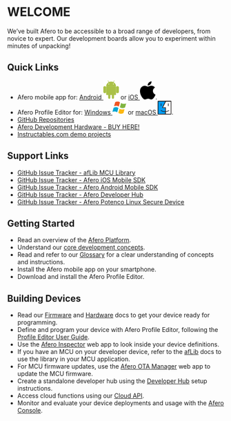 # WELCOME

We’ve built Afero to be accessible to a broad range of developers, from novice to expert. Our development boards allow you to experiment within minutes of unpacking!

## Quick Links

- Afero mobile app for: [Android ![Download for Android](img/android.svg)](https://play.google.com/store/apps/details?id=io.afero.tokui.prod.release) or [iOS ![Download for iOS](img/apple.svg)](https://apps.apple.com/us/app/afero-iot-platform/id1065087421?ls=1).
- Afero Profile Editor for: [Windows ![Download for Windows](img/windows.svg)](https://cdn.afero.io/latest-ape/win) or [macOS ![Download for Mac OS](img/macos.svg)](https://cdn.afero.io/latest-ape/mac).
- [GitHub Repositories](https://github.com/aferodeveloper)
- [Afero Development Hardware - BUY HERE!](/Hardware)
- [Instructables.com demo projects](http://www.instructables.com/howto/afero)

## Support Links

- [GitHub Issue Tracker - afLib MCU Library](https://github.com/aferodeveloper/afLib/issues)
- [GitHub Issue Tracker - Afero iOS Mobile SDK](https://github.com/aferodeveloper/AferoSwiftSDK/issues)
- [GitHub Issue Tracker - Afero Android Mobile SDK](https://github.com/aferodeveloper/AferoJavaSDK/issues)
- [GitHub Issue Tracker - Afero Developer Hub](https://github.com/aferodeveloper/developerhub/issues)
- [GitHub Issue Tracker - Afero Potenco Linux Secure Device](https://github.com/AferoCE/potenco/issues)

## Getting Started

- Read an overview of the [Afero Platform](/SystemOverview).
- Understand our [core development concepts](/CoreConcepts).
- Read and refer to our [Glossary](/Glossary) for a clear understanding of concepts and instructions.
- Install the Afero mobile app on your smartphone.
- Download and install the Afero Profile Editor.

## Building Devices

- Read our [Firmware](/FW-API) and [Hardware](/HWRef) docs to get your device ready for programming.
- Define and program your device with Afero Profile Editor, following the [Profile Editor User Guide](/Projects).
- Use the [Afero Inspector](/Inspector) web app to look inside your device definitions.
- If you have an MCU on your developer device, refer to the [afLib](/API-afLib) docs to use the library in your MCU application.
- For MCU firmware updates, use the [Afero OTA Manager](/OTAMgr) web app to update the MCU firmware.
- Create a standalone developer hub using the [Developer Hub](/StandaloneHub) setup instructions.
- Access cloud functions using our [Cloud API](/CloudAPIs).
- Monitor and evaluate your device deployments and usage with the [Afero Console](/Console).